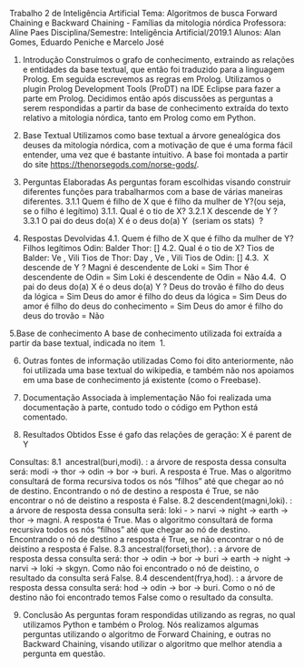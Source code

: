 Trabalho 2 de Inteligência Artificial   Tema: Algoritmos de busca Forward Chaining e Backward Chaining - Famílias da mitologia nórdica
Professora: Aline Paes Disciplina/Semestre: Inteligência Artificial/2019.1
Alunos: Alan Gomes, Eduardo Peniche e Marcelo José

1. Introdução
Construímos o grafo de conhecimento, extraindo as relações e entidades da base textual, que então foi traduzido para a linguagem Prolog. Em seguida escrevemos as regras em Prolog. Utilizamos o plugin Prolog Development Tools (ProDT) na IDE Eclipse para fazer a parte em Prolog.
Decidimos então após discussões as perguntas a serem respondidas a partir da base de conhecimento extraída do texto relativo a mitologia nórdica, tanto em Prolog como em Python.

2. Base Textual
Utilizamos como base textual a árvore genealógica dos deuses da mitologia nórdica, com a motivação de que é uma forma fácil entender, uma vez que é bastante intuitivo. A base foi montada a partir do site https://thenorsegods.com/norse-gods/​ .

3. Perguntas Elaboradas
As perguntas foram escolhidas visando construir diferentes funções para trabalharmos com a base de várias maneiras diferentes.
3.1.1 Quem é filho de X que é filho da mulher de Y? ​ (ou seja, se o filho é legítimo)
3.1.1. Qual é o tio de X?
3.2.1 X descende de Y ?
3.3.1 O pai do deus do(a) X é o deus do(a) Y ​ (seriam os stats) ​ ?

4. Respostas Devolvidas
4.1. Quem é filho de X que é filho da mulher de Y?
Filhos legítimos Odin: Balder
Thor: []
4.2. Qual é o tio de X?
Tios de Balder: Ve , Vili
Tios de Thor: Day , Ve , Vili
Tios de Odin: []
4.3. ​ X descende de Y ?
Magni é descendente de Loki = Sim
Thor é descendente de Odin = Sim
Loki é descendente de Odin = Não
4.4. ​ O pai do deus do(a) X é o deus do(a) Y ?
Deus do trovão é filho do deus da lógica = Sim
Deus do amor é filho do deus da lógica = Sim
Deus do amor é filho do deus do conhecimento = Sim
Deus do amor é filho do deus do trovão = Não

5.Base de conhecimento
A base de conhecimento utilizada foi extraída a partir da base textual, indicada no item ​ 1. ​

6. Outras fontes de informação utilizadas
Como foi dito anteriormente, não foi utilizada uma base textual do wikipedia, e também não nos apoiamos em uma base de conhecimento já existente (como o Freebase).

7. Documentação Associada à implementação
Não foi realizada uma documentação à parte, contudo todo o código em Python está comentado.

8. Resultados Obtidos 
Esse é gafo das relações de geração: X é parent de Y

Consultas:
8.1 ​ ancestral(buri,modi). : a árvore de resposta dessa consulta será: modi -> thor -> odin -> bor -> buri. A resposta é True.
Mas o algoritmo consultará de forma recursiva todos os nós “filhos” até que chegar ao nó de destino. Encontrando o nó de destino a resposta é True, se não encontrar o nó de deistino a resposta é False.
8.2 descendent(magni,loki). : a árvore de resposta dessa consulta será: loki - > narvi -> night -> earth -> thor -> magni. A resposta é True.
Mas o algoritmo consultará de forma recursiva todos os nós “filhos” até que chegar ao nó de destino. Encontrando o nó de destino a resposta é True, se não encontrar o nó de deistino a resposta é False.
8.3 ancestral(forseti,thor). : a árvore de resposta dessa consulta será: thor -> odin -> bor -> buri -> earth -> night -> narvi -> loki -> skgyn. Como não foi encontrado o nó de deistino, o resultado da consulta será False.
8.4 descendent(frya,hod). : a árvore de resposta dessa consulta será: hod -> odin -> bor -> buri. Como o nó de destino não foi encontrado temos False como o resultado da consulta.

9. Conclusão
As perguntas foram respondidas utilizando as regras, no qual utilizamos Python e também o Prolog. Nós realizamos algumas perguntas utilizando o algoritmo de Forward Chaining, e outras no Backward Chaining, visando utilizar o algoritmo que melhor atendia a pergunta em questão.
